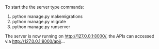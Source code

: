 To start the the server type commands:
1. python manage.py makemigrations
2. python manage.py migrate
3. python manage.py runserver

The server is now running on http://127.0.0.1:8000/, the APIs can accessed via http://127.0.0.1:8000/api/...